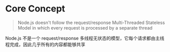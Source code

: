 # Core Concept

> Node.js doesn't follow the request/response Multi-Threaded Stateless Model in which every request is processed by a separate thread

Node.js 不是一个 request/response 多线程无状态的模型，它每个请求都由主线程完成，因此几乎所有的内容都能够共享